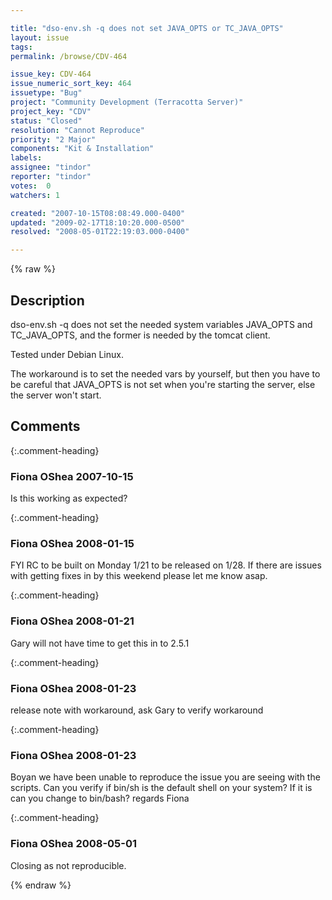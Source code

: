 ```yaml
---

title: "dso-env.sh -q does not set JAVA_OPTS or TC_JAVA_OPTS"
layout: issue
tags: 
permalink: /browse/CDV-464

issue_key: CDV-464
issue_numeric_sort_key: 464
issuetype: "Bug"
project: "Community Development (Terracotta Server)"
project_key: "CDV"
status: "Closed"
resolution: "Cannot Reproduce"
priority: "2 Major"
components: "Kit & Installation"
labels: 
assignee: "tindor"
reporter: "tindor"
votes:  0
watchers: 1

created: "2007-10-15T08:08:49.000-0400"
updated: "2009-02-17T18:10:20.000-0500"
resolved: "2008-05-01T22:19:03.000-0400"

---
```




{% raw %}



## Description

<div markdown="1" class="description">

dso-env.sh -q does not set the needed system variables JAVA\_OPTS and TC\_JAVA\_OPTS, and the former is needed by the tomcat client.

Tested under Debian Linux.
 
The workaround is to set the needed vars by yourself, but then you have to be careful that JAVA\_OPTS is not set when you're starting the server, else the server won't start. 

</div>

## Comments


{:.comment-heading}
### **Fiona OShea** <span class="date">2007-10-15</span>

<div markdown="1" class="comment">

Is this working as expected? 

</div>


{:.comment-heading}
### **Fiona OShea** <span class="date">2008-01-15</span>

<div markdown="1" class="comment">

FYI RC to be built on Monday 1/21 to be released on 1/28.  If there are issues with getting fixes in by this weekend please let me know asap.

</div>


{:.comment-heading}
### **Fiona OShea** <span class="date">2008-01-21</span>

<div markdown="1" class="comment">

Gary will not have time to get this in to 2.5.1

</div>


{:.comment-heading}
### **Fiona OShea** <span class="date">2008-01-23</span>

<div markdown="1" class="comment">

release note with workaround, ask Gary to verify workaround

</div>


{:.comment-heading}
### **Fiona OShea** <span class="date">2008-01-23</span>

<div markdown="1" class="comment">

Boyan 
we have been unable to reproduce the issue you are seeing with the scripts. Can you verify if bin/sh is the default shell on your system?  If it is can you change to bin/bash?
regards
Fiona

</div>


{:.comment-heading}
### **Fiona OShea** <span class="date">2008-05-01</span>

<div markdown="1" class="comment">

Closing as not reproducible. 

</div>



{% endraw %}
